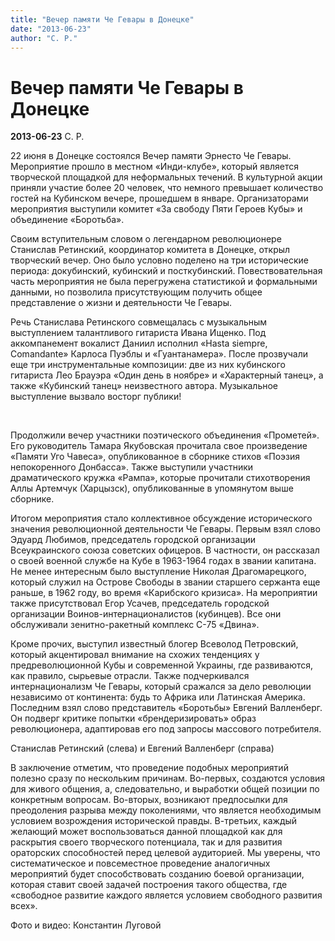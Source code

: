```yaml
---
title: "Вечер памяти Че Гевары в Донецке"
date: "2013-06-23"
author: "С. Р."
---
```


# Вечер памяти Че Гевары в Донецке

**2013-06-23** С. Р.

22 июня в Донецке состоялся Вечер памяти Эрнесто Че Гевары. Мероприятие прошло в местном «Инди-клубе», который является творческой площадкой для неформальных течений. В культурной акции приняли участие более 20 человек, что немного превышает количество гостей на Кубинском вечере, прошедшем в январе. Организаторами мероприятия выступили комитет «За свободу Пяти Героев Кубы» и объединение «Боротьба».



Своим вступительным словом о легендарном революционере Станислав Ретинский, координатор комитета в Донецке, открыл творческий вечер. Оно было условно поделено на три исторические периода: докубинский, кубинский и посткубинский. Повествовательная часть мероприятия не была перегружена статистикой и формальными данными, но позволила присутствующим получить общее представление о жизни и деятельности Че Гевары.

Речь Станислава Ретинского совмещалась с музыкальным выступлением талантливого  гитариста Ивана Ищенко. Под аккомпанемент вокалист Даниил исполнил «Hasta siempre, Comandante» Карлоса Пуэблы и «Гуантанамера». После прозвучали еще три инструментальные композиции: две из них кубинского гитариста Лео Брауэра «Один день в ноябре» и «Характерный танец», а также «Кубинский танец» неизвестного автора. Музыкальное выступление вызвало восторг публики!

 

Продолжили вечер участники поэтического объединения «Прометей». Его руководитель Тамара Якубовская прочитала свое произведение «Памяти Уго Чавеса», опубликованное в сборнике стихов «Поэзия непокоренного Донбасса». Также выступили участники драматического кружка «Рампа», которые прочитали стихотворения Аллы Артемчук (Харцызск), опубликованные в упомянутом выше сборнике.

Итогом мероприятия стало коллективное обсуждение исторического значения революционной деятельности Че Гевары. Первым взял слово Эдуард Любимов, председатель городской организации Всеукраинского союза советских офицеров. В частности, он рассказал о своей военной службе на Кубе в 1963-1964 годах в звании капитана. Не менее интересным было выступление Николая Драгомарецкого, который служил на Острове Свободы в звании старшего сержанта еще раньше, в 1962 году, во время «Карибского кризиса». На мероприятии также присутствовал Егор Усачев, председатель городской организации Воинов-интернационалистов (кубинцев). Все они обслуживали зенитно-ракетный комплекс С-75 «Двина».

Кроме прочих, выступил известный блогер Всеволод Петровский, который акцентировал внимание на схожих тенденциях у предреволюционной Кубы и современной Украины, где развиваются, как правило, сырьевые отрасли. Также подчеркивался интернационализм Че Гевары, который сражался за дело революции независимо от континента: будь то Африка или Латинская Америка. Последним взял слово представитель «Боротьбы» Евгений Валленберг. Он подверг критике попытки «брендеризировать» образ революционера, адаптировав его под запросы массового потребителя.



Станислав Ретинский (слева) и Евгений Валленберг (справа)

В заключение отметим, что проведение подобных мероприятий полезно сразу по нескольким причинам. Во-первых, создаются условия для живого общения, а, следовательно, и выработки общей позиции по конкретным вопросам. Во-вторых, возникают предпосылки для преодоления разрыва между поколениями, что является необходимым условием возрождения исторической правды. В-третьих, каждый желающий может воспользоваться данной площадкой как для раскрытия своего творческого потенциала, так и для развития ораторских способностей перед целевой аудиторией. Мы уверены, что систематическое и повсеместное проведение аналогичных мероприятий будет способствовать созданию боевой организации, которая ставит своей задачей построения такого общества, где «свободное развитие каждого является условием свободного развития всех».

Фото и видео: Константин Луговой